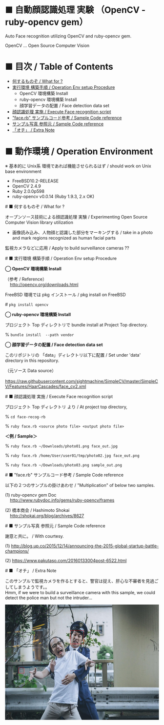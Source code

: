 # ■ 自動顔認識処理 実験 （OpenCV - ruby-opencv gem）

Auto Face recognition  utilizing OpenCV and ruby-opencv gem.

OpenCV ... Open Source Computer Vision


# ■ 目次 / Table of Contents

- [何するものぞ / What for ?](#what)
- [実行環境 構築手順 / Operation Env setup Procedure](#env_build)
  - OpenCV 環境構築 Install
  - ruby-opencv 環境構築 Install
  - 顔学習データの配置 / Face detection data  set
- [顔認識処理 実施 / Execute Face recognition script](#exec_guide)
- ["face.rb"  サンプルコード参考 / Sample Code reference](#ref_sample_code)
- [サンプル写真 参照元 / Sample Code reference](#ref_sample_photo)
- [「オチ」 / Extra Note](#extra_note)


# ■ 動作環境 / Operation Environment

※  基本的に Unix系 環境であれば機能させられるはず / should work on Unix base environment

- FreeBSD10.2-RELEASE
- OpenCV 2.4.9
- Ruby 2.0.0p598
- ruby-opencv v0.0.14 (Ruby 1.9.3, 2.x  OK)


<a name="what">
# ■ 何するものぞ / What for ?

オープンソース技術による顔認識処理 実験 / Experimenting Open Source Computer Vision library utilization

- 画像読み込み、人物顔と認識した部分をマーキングする / take in a photo and mark regions recognized as human facial parts

監視カメラなどに応用 / Apply to build surveillance cameras ??


<a name="env_build">
# ■ 実行環境 構築手順 / Operation Env setup Procedure

**◯  OpenCV 環境構築 Install**

（参考 / Reference）  
  &nbsp; &nbsp; http://opencv.org/downloads.html

FreeBSD 環境では pkg インストール / pkg install on FreeBSD

\# `pkg install opencv`
  
  
**◯  ruby-opencv 環境構築 Install**

プロジェクト Top ディレクトリで bundle install  at Project Top directory.

% `bundle install  --path vendor`
  
  
**◯  顔学習データの配置 / Face detection data  set**

このリポジトリの 「data」ディレクトリ以下に配置 / Set under 'data' directory in this repository.

（元ソース Data source）  
  &nbsp; &nbsp; https://raw.githubusercontent.com/sightmachine/SimpleCV/master/SimpleCV/Features/HaarCascades/face_cv2.xml
  
  

<a name="exec_guide">
# ■ 顔認識処理 実施 / Execute Face recognition script

プロジェクト Top ディレクトリ より / At project top directory, 

% `cd face-recog-rb`

% `ruby face.rb <source photo file> <output photo file>`

**＜例 / Sample＞**

% `ruby face.rb ~/Downloads/photo01.png face_out.jpg`

% `ruby face.rb /home/User/user01/tmp/photo02.jpg face_out.png`

% `ruby face.rb ~/Downloads/photo03.png sample_out.png`


<a name="ref_sample_code">
# ■ "face.rb"  サンプルコード参考 / Sample Code reference

以下の２つのサンプルの掛けあわせ / "Multiplication" of below two samples.

(1) ruby-opencv gem Doc  
    &nbsp; &nbsp; http://www.rubydoc.info/gems/ruby-opencv/frames

(2) 橋本商会 / Hashimoto Shokai  
  &nbsp; &nbsp; http://shokai.org/blog/archives/8627


<a name="ref_sample_photo">
# ■ サンプル写真 参照元 / Sample Code reference

謝意と共に。 / With courtesy.

(1) http://blog.up.co/2015/12/14/announcing-the-2015-global-startup-battle-champions/

(2) https://www.pakutaso.com/20160133004post-6522.html


<a name="extra_note">
# ■ 「オチ」 / Extra Note

このサンプルで監視カメラを作るとすると、警官は捉え、肝心な不審者を見過ごしてしまうようです。。  
Hmm, if we were to build a surveillance camera with this sample, we could detect the police man but not the intruder...

![Sample Photo](https://raw.githubusercontent.com/k7kstn/OpenCV-face_recognition/master/face_recog-rb/20161110face_out004.jpg)

